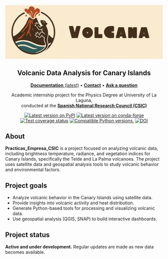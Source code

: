 <p align="center">
  <img src="https://raw.githubusercontent.com/Jesus-Javier-code/Practicas_Empresa_CSIC/main/04_web/images/Banner_Volcana.png" alt="Volcano Banner" width="800">
</p>

<h2 align="center">Volcanic Data Analysis for Canary Islands</h2>

<p align="center">
  <a href="https://github.com/Jesus-Javier-code/Practicas_Empresa_CSIC"><strong>Documentation</strong> (latest)</a> •
  <a href="https://www.fatiando.org/contact/"><strong>Contact</strong></a> •
  <a href="https://github.com/Jesus-Javier-code/Practicas_Empresa_CSIC/discussions"><strong>Ask a question</strong></a>
</p>

<p align="center">
  Academic internship project for the Physics Degree at University of La Laguna,<br>
  conducted at the <a href="https://www.csic.es"><strong>Spanish National Research Council (CSIC)</strong></a>
</p>

<p align="center">
  <a href="https://pypi.python.org/pypi/Practicas_Empresa_CSIC"><img src="http://img.shields.io/pypi/v/Practicas_Empresa_CSIC.svg?style=flat-square" alt="Latest version on PyPI"></a>
  <a href="https://github.com/conda-forge/Practicas_Empresa_CSIC-feedstock"><img src="https://img.shields.io/conda/vn/conda-forge/Practicas_Empresa_CSIC.svg?style=flat-square" alt="Latest version on conda-forge"></a>
  <a href="https://codecov.io/gh/Jesus-Javier-code/Practicas_Empresa_CSIC"><img src="https://img.shields.io/codecov/c/github/Jesus-Javier-code/Practicas_Empresa_CSIC/main.svg?style=flat-square" alt="Test coverage status"></a>
  <a href="https://pypi.python.org/pypi/Practicas_Empresa_CSIC"><img src="https://img.shields.io/pypi/pyversions/Practicas_Empresa_CSIC.svg?style=flat-square" alt="Compatible Python versions."></a>
  <a href="https://doi.org/10.5281/zenodo.7851747"><img src="https://img.shields.io/badge/doi-10.5281%2Fzenodo.7851747-blue?style=flat-square" alt="DOI"></a>
</p>

## About
**Practicas_Empresa_CSIC** is a project focused on analyzing volcanic data, including brightness temperature, radiance, and vegetation indices for Canary Islands, specifically the Teide and La Palma volcanoes. The project uses satellite data and geospatial analysis tools to study volcanic behavior and environmental factors.

## Project goals
- Analyze volcanic behavior in the Canary Islands using satellite data.
- Provide insights into volcanic activity and heat distribution.
- Generate Python-based tools for processing and visualizing volcanic data.
- Use geospatial analysis (QGIS, SNAP) to build interactive dashboards.

## Project status
**Active and under development.** Regular updates are made as new data becomes available.

